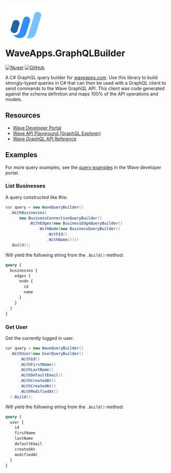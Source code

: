 # [![](https://github.com/adamfisher/WaveApps.GraphQLBuilder/blob/main/WaveApps.GraphQLBuilder/wave_logo.png?raw=true)](#) WaveApps.GraphQLBuilder

[![Nuget](https://img.shields.io/nuget/dt/WaveApps.GraphQLBuilder?color=blue&label=nuget&style=plastic)](https://www.nuget.org/packages/WaveApps.GraphQLBuilder)
[![GitHub](https://img.shields.io/github/license/adamfisher/WaveApps.GraphQLBuilder?style=plastic)](https://github.com/adamfisher/WaveApps.GraphQLBuilder/blob/main/LICENSE)

A C# GraphQL query builder for [waveapps.com](https://www.waveapps.com/). Use this library to build strongly-typed queries in C# that can then be used with a GraphQL client to send commands to the Wave GraphQL API. This client was code generated against the schema definition and maps 100% of the API operations and models.

## Resources
- [Wave Developer Portal](https://developer.waveapps.com/hc/en-us/categories/360001114072-Documentation)
- [Wave API Playground (GraphQL Explorer)](https://developer.waveapps.com/hc/en-us/articles/360018937431-API-Playground)
- [Wave GraphQL API Reference](https://developer.waveapps.com/hc/en-us/articles/360019968212-API-Reference)

## Examples

For more query examples, see the [query examples](https://developer.waveapps.com/hc/en-us/sections/360006441372-Examples) in the Wave developer portal.

### List Businesses

A query constructed like this:

```c#
var query = new WaveQueryBuilder()
  .WithBusinesses(
      new BusinessConnectionQueryBuilder()
          .WithEdges(new BusinessEdgeQueryBuilder()
              .WithNode(new BusinessQueryBuilder()
                  .WithId()
                  .WithName())))
  .Build();
```

Will yield the following string from the `.Build()` method:

```graphql
query {
  businesses {
    edges {
      node {
        id
        name
      }
    }
  }
}
```

### Get User

Get the currently logged in user:

```c#
var query = new WaveQueryBuilder()
  .WithUser(new UserQueryBuilder()
      .WithId()
      .WithFirstName()
      .WithLastName()
      .WithDefaultEmail()
      .WithCreatedAt()
      .WithCreatedAt()
      .WithModifiedAt()
  ).Build();
```

Will yield the following string from the `.Build()` method:

```graphql
query {
  user {
    id
    firstName
    lastName
    defaultEmail
    createdAt
    modifiedAt
  }
}
```

